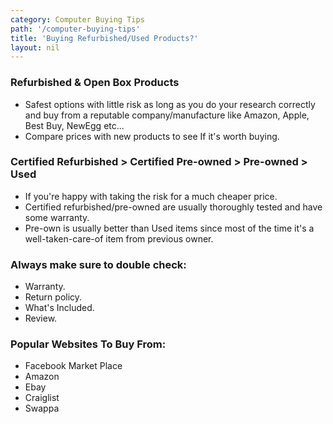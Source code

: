 ```yaml
---
category: Computer Buying Tips
path: '/computer-buying-tips'
title: 'Buying Refurbished/Used Products?'
layout: nil
---
```



### Refurbished & Open Box Products

* Safest options with little risk as long as you do your research correctly and buy from a reputable company/manufacture like Amazon, Apple, Best Buy, NewEgg etc...
* Compare prices with new products to see If it's worth buying.

### Certified Refurbished > Certified Pre-owned > Pre-owned > Used

* If you're happy with taking the risk for a much cheaper price.
* Certified refurbished/pre-owned are usually thoroughly tested and have some warranty.
* Pre-own is usually better than Used items since most of the time it's a well-taken-care-of item from previous owner.

### Always make sure to double check:

* Warranty.
* Return policy.
* What's Included.
* Review.

### Popular Websites To Buy From:

* Facebook Market Place
* Amazon
* Ebay
* Craiglist
* Swappa
